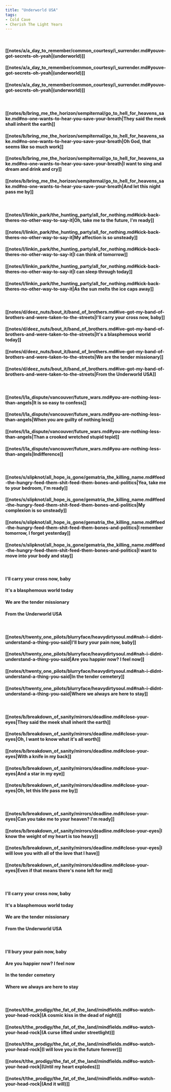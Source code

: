 ```yaml
---
title: "Underworld USA"
tags:
- Cold Cave
- Cherish The Light Years
---
```

&nbsp;
#### [[notes/a/a_day_to_remember/common_courtesy/i_surrender.md#youve-got-secrets-oh-yeah|(underworld)]]
#### [[notes/a/a_day_to_remember/common_courtesy/i_surrender.md#youve-got-secrets-oh-yeah|(underworld)]]
#### [[notes/a/a_day_to_remember/common_courtesy/i_surrender.md#youve-got-secrets-oh-yeah|(underworld)]]
&nbsp;
#### [[notes/b/bring_me_the_horizon/sempiternal/go_to_hell_for_heavens_sake.md#no-one-wants-to-hear-you-save-your-breath|They said the meek shall inherit the earth]]
#### [[notes/b/bring_me_the_horizon/sempiternal/go_to_hell_for_heavens_sake.md#no-one-wants-to-hear-you-save-your-breath|Oh God, that seems like so much work]]
#### [[notes/b/bring_me_the_horizon/sempiternal/go_to_hell_for_heavens_sake.md#no-one-wants-to-hear-you-save-your-breath|I want to sing and dream and drink and cry]]
#### [[notes/b/bring_me_the_horizon/sempiternal/go_to_hell_for_heavens_sake.md#no-one-wants-to-hear-you-save-your-breath|And let this night pass me by]]
&nbsp;
#### [[notes/l/linkin_park/the_hunting_party/all_for_nothing.md#kick-back-theres-no-other-way-to-say-it|Oh, take me to the future, I'm ready]]
#### [[notes/l/linkin_park/the_hunting_party/all_for_nothing.md#kick-back-theres-no-other-way-to-say-it|My affection is so unsteady]]
#### [[notes/l/linkin_park/the_hunting_party/all_for_nothing.md#kick-back-theres-no-other-way-to-say-it|I can think of tomorrow]]
#### [[notes/l/linkin_park/the_hunting_party/all_for_nothing.md#kick-back-theres-no-other-way-to-say-it|I can sleep through today]]
#### [[notes/l/linkin_park/the_hunting_party/all_for_nothing.md#kick-back-theres-no-other-way-to-say-it|As the sun melts the ice caps away]]
&nbsp;
#### [[notes/d/deez_nuts/bout_it/band_of_brothers.md#ive-got-my-band-of-brothers-and-were-taken-to-the-streets|I'll carry your cross now, baby]]
#### [[notes/d/deez_nuts/bout_it/band_of_brothers.md#ive-got-my-band-of-brothers-and-were-taken-to-the-streets|It's a blasphemous world today]]
#### [[notes/d/deez_nuts/bout_it/band_of_brothers.md#ive-got-my-band-of-brothers-and-were-taken-to-the-streets|We are the tender missionary]]
#### [[notes/d/deez_nuts/bout_it/band_of_brothers.md#ive-got-my-band-of-brothers-and-were-taken-to-the-streets|From the Underworld USA]]
&nbsp;
#### [[notes/l/la_dispute/vancouver/future_wars.md#you-are-nothing-less-than-angels|It is so easy to confess]]
#### [[notes/l/la_dispute/vancouver/future_wars.md#you-are-nothing-less-than-angels|When you are guilty of nothing less]]
#### [[notes/l/la_dispute/vancouver/future_wars.md#you-are-nothing-less-than-angels|Than a crooked wretched stupid tepid]]
#### [[notes/l/la_dispute/vancouver/future_wars.md#you-are-nothing-less-than-angels|Indifference]]
&nbsp;
#### [[notes/s/slipknot/all_hope_is_gone/gematria_the_killing_name.md#feed-the-hungry-feed-them-shit-feed-them-bones-and-politics|Yea, take me to your bedroom, I'm ready]]
#### [[notes/s/slipknot/all_hope_is_gone/gematria_the_killing_name.md#feed-the-hungry-feed-them-shit-feed-them-bones-and-politics|My complexion is so unsteady]]
#### [[notes/s/slipknot/all_hope_is_gone/gematria_the_killing_name.md#feed-the-hungry-feed-them-shit-feed-them-bones-and-politics|I remember tomorrow, I forget yesterday]]
#### [[notes/s/slipknot/all_hope_is_gone/gematria_the_killing_name.md#feed-the-hungry-feed-them-shit-feed-them-bones-and-politics|I want to move into your body and stay]]
&nbsp;
#### I'll carry your cross now, baby
#### It's a blasphemous world today
#### We are the tender missionary
#### From the Underworld USA
&nbsp;
#### [[notes/t/twenty_one_pilots/blurryface/heavydirtysoul.md#nah-i-didnt-understand-a-thing-you-said|I'll bury your pain now, baby]]
#### [[notes/t/twenty_one_pilots/blurryface/heavydirtysoul.md#nah-i-didnt-understand-a-thing-you-said|Are you happier now? I feel now]]
#### [[notes/t/twenty_one_pilots/blurryface/heavydirtysoul.md#nah-i-didnt-understand-a-thing-you-said|In the tender cemetery]]
#### [[notes/t/twenty_one_pilots/blurryface/heavydirtysoul.md#nah-i-didnt-understand-a-thing-you-said|Where we always are here to stay]]
&nbsp;
#### [[notes/b/breakdown_of_sanity/mirrors/deadline.md#close-your-eyes|They said the meek shall inherit the earth]]
#### [[notes/b/breakdown_of_sanity/mirrors/deadline.md#close-your-eyes|Oh, I want to know what it's all worth]]
#### [[notes/b/breakdown_of_sanity/mirrors/deadline.md#close-your-eyes|With a knife in my back]]
#### [[notes/b/breakdown_of_sanity/mirrors/deadline.md#close-your-eyes|And a star in my eye]]
#### [[notes/b/breakdown_of_sanity/mirrors/deadline.md#close-your-eyes|Oh, let this life pass me by]]
&nbsp;
#### [[notes/b/breakdown_of_sanity/mirrors/deadline.md#close-your-eyes|Can you take me to your heaven? I'm ready]]
#### [[notes/b/breakdown_of_sanity/mirrors/deadline.md#close-your-eyes|I know the weight of my heart is too heavy]]
#### [[notes/b/breakdown_of_sanity/mirrors/deadline.md#close-your-eyes|I will love you with all of the love that I have]]
#### [[notes/b/breakdown_of_sanity/mirrors/deadline.md#close-your-eyes|Even if that means there's none left for me]]
&nbsp;
#### I'll carry your cross now, baby
#### It's a blasphemous world today
#### We are the tender missionary
#### From the Underworld USA
&nbsp;
#### I'll bury your pain now, baby
#### Are you happier now? I feel now
#### In the tender cemetery
#### Where we always are here to stay
&nbsp;
#### [[notes/t/the_prodigy/the_fat_of_the_land/mindfields.md#so-watch-your-head-rock|(A cosmic kiss in the dead of night)]]
#### [[notes/t/the_prodigy/the_fat_of_the_land/mindfields.md#so-watch-your-head-rock|(A curse lifted under streetlight)]]
#### [[notes/t/the_prodigy/the_fat_of_the_land/mindfields.md#so-watch-your-head-rock|(I will love you in the future forever)]]
#### [[notes/t/the_prodigy/the_fat_of_the_land/mindfields.md#so-watch-your-head-rock|(Until my heart explodes)]]
#### [[notes/t/the_prodigy/the_fat_of_the_land/mindfields.md#so-watch-your-head-rock|(And it will)]]
